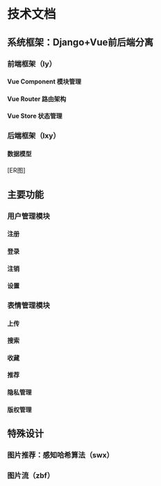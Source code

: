 # 技术文档
## 系统框架：Django+Vue前后端分离
### 前端框架（ly）
#### Vue Component 模块管理
#### Vue Router 路由架构
#### Vue Store 状态管理
### 后端框架（lxy）
#### 数据模型
[ER图]
## 主要功能
### 用户管理模块
#### 注册
#### 登录
#### 注销
#### 设置
### 表情管理模块
#### 上传
#### 搜索
#### 收藏
#### 推荐
#### 隐私管理
#### 版权管理
## 特殊设计
### 图片推荐：感知哈希算法（swx）
### 图片流（zbf）
